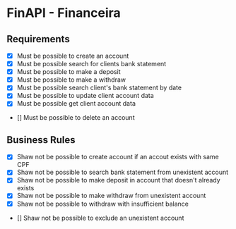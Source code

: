# FinAPI - Financeira


## Requirements

- [x] Must be possible to create an account
- [x] Must be possible search for clients bank statement
- [x] Must be possible to make a deposit
- [x] Must be possible to make a withdraw
- [x] Must be possible search client's bank statement by date 
- [x] Must be possible to update client account data
- [x] Must be possible get client account data
- [] Must be possible to delete an account


## Business Rules

- [x] Shaw not be possible to create account if an accout exists with same CPF
- [x] Shaw not be possible to search bank statement from unexistent account
- [x] Shaw not be possible to make deposit in account that doesn't already exists
- [x] Shaw not be possible to make withdraw from unexistent account
- [x] Shaw not be possible to withdraw with insufficient balance
- [] Shaw not be possible to exclude an unexistent account


